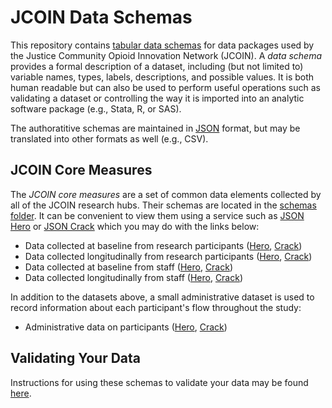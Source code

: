 # JCOIN Data Schemas

This repository contains [tabular data schemas](https://datapackage.org/standard/table-schema/) for data packages used by the Justice Community Opioid Innovation Network (JCOIN). A *data schema* provides a formal description of a dataset, including (but not limited to) variable names, types, labels, descriptions, and possible values. It is both human readable but can also be used to perform useful operations such as validating a dataset or controlling the way it is imported into an analytic software package (e.g., Stata, R, or SAS).

The authoratitive schemas are maintained in [JSON](https://en.wikipedia.org/wiki/JSON) format, but may be translated into other formats as well (e.g., CSV).


## JCOIN Core Measures

The *JCOIN core measures* are a set of common data elements collected by all of the JCOIN research hubs. Their schemas are located in the [schemas folder](https://github.com/jcoin-maarc/JCOIN-core-measures/tree/main/schemas/core_measures). It can be convenient to view them using a service such as [JSON Hero](https://github.com/triggerdotdev/jsonhero-web) or [JSON Crack](https://github.com/AykutSarac/jsoncrack.com) which you may do with the links below:

- Data collected at baseline from research participants ([Hero](https://jsonhero.io/new?url=https://raw.githubusercontent.com/jcoin-maarc/JCOIN-core-measures/refs/heads/main/schemas/core_measures/table-schema-baseline.json), [Crack](https://jsoncrack.com/editor?json=https://raw.githubusercontent.com/jcoin-maarc/JCOIN-core-measures/refs/heads/main/schemas/core_measures/table-schema-baseline.json))
- Data collected longitudinally from research participants ([Hero](https://jsonhero.io/new?url=https://raw.githubusercontent.com/jcoin-maarc/JCOIN-core-measures/refs/heads/main/schemas/core_measures/table-schema-longitudinal.json), [Crack](https://jsoncrack.com/editor?json=https://raw.githubusercontent.com/jcoin-maarc/JCOIN-core-measures/refs/heads/main/schemas/core_measures/table-schema-longitudinal.json))
- Data collected at baseline from staff ([Hero](https://jsonhero.io/new?url=https://raw.githubusercontent.com/jcoin-maarc/JCOIN-core-measures/refs/heads/main/schemas/core_measures/table-schema-staff-baseline.json), [Crack](https://jsoncrack.com/editor?json=https://raw.githubusercontent.com/jcoin-maarc/JCOIN-core-measures/refs/heads/main/schemas/core_measures/table-schema-staff-baseline.json))
- Data collected longitudinally from staff ([Hero](https://jsonhero.io/new?url=https://raw.githubusercontent.com/jcoin-maarc/JCOIN-core-measures/refs/heads/main/schemas/core_measures/table-schema-staff-longitudinal.json), [Crack](https://jsoncrack.com/editor?json=https://raw.githubusercontent.com/jcoin-maarc/JCOIN-core-measures/refs/heads/main/schemas/core_measures/table-schema-staff-longitudinal.json))

In addition to the datasets above, a small administrative dataset is used to record information about each participant's flow throughout the study:

- Administrative data on participants ([Hero](https://jsonhero.io/new?url=https://raw.githubusercontent.com/jcoin-maarc/JCOIN-core-measures/refs/heads/main/schemas/core_measures/table-schema-admin.json), [Crack](https://jsoncrack.com/editor?json=https://raw.githubusercontent.com/jcoin-maarc/JCOIN-core-measures/refs/heads/main/schemas/core_measures/table-schema-admin.json))


## Validating Your Data

Instructions for using these schemas to validate your data may be found [here](https://github.com/jcoin-maarc/JCOIN-core-measures/blob/main/docs/validation.md).
